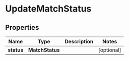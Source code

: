 

# UpdateMatchStatus


## Properties

| Name | Type | Description | Notes |
|------------ | ------------- | ------------- | -------------|
|**status** | **MatchStatus** |  |  [optional] |



